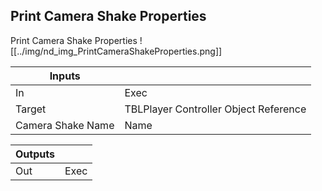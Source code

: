 ## Print Camera Shake Properties
Print Camera Shake Properties
![[../img/nd_img_PrintCameraShakeProperties.png]]

|Inputs||
|--|--|
| In | Exec |
| Target | TBLPlayer Controller Object Reference |
| Camera Shake Name | Name |

|Outputs||
|--|--|
| Out | Exec |
